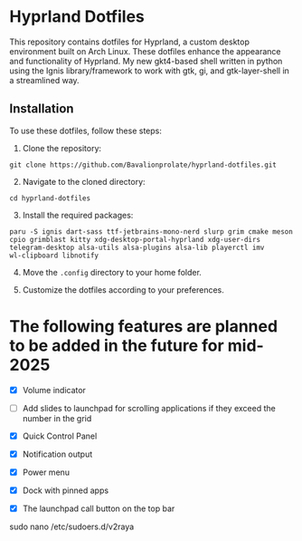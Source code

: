# Hyprland Dotfiles

This repository contains dotfiles for Hyprland, a custom desktop environment built on Arch Linux. These dotfiles enhance the appearance and functionality of Hyprland.
My new gkt4-based shell written in python using the Ignis library/framework to work with gtk, gi, and gtk-layer-shell in a streamlined way.

## Installation

To use these dotfiles, follow these steps:

1. Clone the repository:

~~~
git clone https://github.com/Bavalionprolate/hyprland-dotfiles.git
~~~

2. Navigate to the cloned directory:

~~~
cd hyprland-dotfiles
~~~

3. Install the required packages:

~~~
paru -S ignis dart-sass ttf-jetbrains-mono-nerd slurp grim cmake meson cpio grimblast kitty xdg-desktop-portal-hyprland xdg-user-dirs telegram-desktop alsa-utils alsa-plugins alsa-lib playerctl imv
wl-clipboard libnotify
~~~

4. Move the `.config` directory to your home folder.

5. Customize the dotfiles according to your preferences.

# The following features are planned to be added in the future for mid-2025

- [x] Volume indicator
- [ ] Add slides to launchpad for scrolling applications if they exceed the number in the grid
- [x] Quick Control Panel
- [x] Notification output
- [x] Power menu
- [x] Dock with pinned apps
- [x] The launchpad call button on the top bar



sudo nano /etc/sudoers.d/v2raya



